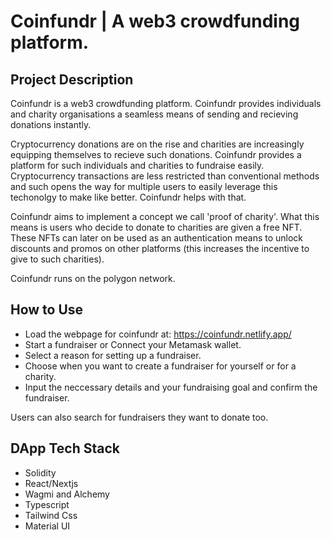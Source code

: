 # Coinfundr | A web3 crowdfunding platform.

## Project Description
Coinfundr is a web3 crowdfunding platform. Coinfundr provides individuals and charity organisations a seamless means of sending and recieving donations instantly.

Cryptocurrency donations are on the rise and charities are increasingly equipping themselves to recieve such donations. Coinfundr provides a platform for such individuals and charities to fundraise easily. Cryptocurrency transactions are less restricted than conventional methods and such opens the way for multiple users to easily leverage this techonolgy to make like better. Coinfundr helps with that.

Coinfundr aims to implement a concept we call 'proof of charity'. What this means is users who decide to donate to charities are given a free NFT. These NFTs can later on be used as an authentication means to unlock discounts and promos on other platforms (this increases the incentive to give to such charities).

Coinfundr runs on the polygon network.

## How to Use
* Load the webpage for coinfundr at: https://coinfundr.netlify.app/
* Start a fundraiser or Connect your Metamask wallet.
* Select a reason for setting up a fundraiser.
* Choose when you want to create a fundraiser for yourself or for a charity.
* Input the neccessary details and your fundraising goal and confirm the fundraiser.

Users can also search for fundraisers they want to donate too.  

## DApp Tech Stack
* Solidity
* React/Nextjs
* Wagmi and Alchemy 
* Typescript
* Tailwind Css 
* Material UI
